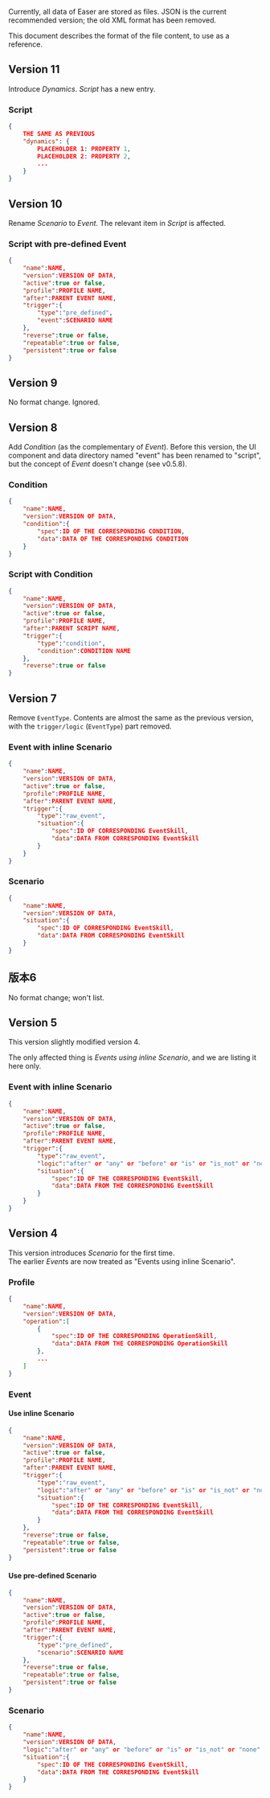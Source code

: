 Currently, all data of Easer are stored as files. JSON is the current recommended version; the old XML format has been removed.

This document describes the format of the file content, to use as a reference.

## Version 11
Introduce *Dynamics*. *Script* has a new entry.

### Script
```JSON
{
	THE SAME AS PREVIOUS
	"dynamics": {
		PLACEHOLDER 1: PROPERTY 1,
		PLACEHOLDER 2: PROPERTY 2,
		...
	}
}
```

## Version 10
Rename *Scenario* to *Event*. The relevant item in *Script* is affected.

### Script with pre-defined Event
```JSON
{
	"name":NAME,
	"version":VERSION OF DATA,
	"active":true or false,
	"profile":PROFILE NAME,
	"after":PARENT EVENT NAME,
	"trigger":{
		"type":"pre_defined",
		"event":SCENARIO NAME
	},
	"reverse":true or false,
	"repeatable":true or false,
	"persistent":true or false
}
```

## Version 9
No format change. Ignored.

## Version 8
Add *Condition* (as the complementary of *Event*). Before this version, the UI component and data directory named "event" has been renamed to "script", but the concept of *Event* doesn't change (see v0.5.8).

### Condition
```JSON
{
	"name":NAME,
	"version":VERSION OF DATA,
	"condition":{
		"spec":ID OF THE CORRESPONDING CONDITION,
		"data":DATA OF THE CORRESPONDING CONDITION
	}
}
```

### Script with Condition
```JSON
{
	"name":NAME,
	"version":VERSION OF DATA,
	"active":true or false,
	"profile":PROFILE NAME,
	"after":PARENT SCRIPT NAME,
	"trigger":{
		"type":"condition",
		"condition":CONDITION NAME
	},
	"reverse":true or false
}
```

## Version 7
Remove `EventType`.
Contents are almost the same as the previous version, with the `trigger/logic` (`EventType`) part removed.

### Event with inline Scenario
```JSON
{
	"name":NAME,
	"version":VERSION OF DATA,
	"active":true or false,
	"profile":PROFILE NAME,
	"after":PARENT EVENT NAME,
	"trigger":{
		"type":"raw_event",
		"situation":{
			"spec":ID OF CORRESPONDING EventSkill,
			"data":DATA FROM CORRESPONDING EventSkill
		}
	}
}
```

### Scenario
```JSON
{
	"name":NAME,
	"version":VERSION OF DATA,
	"situation":{
		"spec":ID OF CORRESPONDING EventSkill,
		"data":DATA FROM CORRESPONDING EventSkill
	}
}

```

## 版本6
No format change; won't list.

## Version 5
This version slightly modified version 4.

The only affected thing is *Events using inline Scenario*, and we are listing it here only.

### Event with inline Scenario
```JSON
{
	"name":NAME,
	"version":VERSION OF DATA,
	"active":true or false,
	"profile":PROFILE NAME,
	"after":PARENT EVENT NAME,
	"trigger":{
		"type":"raw_event",
		"logic":"after" or "any" or "before" or "is" or "is_not" or "none",
		"situation":{
			"spec":ID OF THE CORRESPONDING EventSkill,
			"data":DATA FROM THE CORRESPONDING EventSkill
		}
	}
}
```

## Version 4
This version introduces *Scenario* for the first time.  
The earlier *Event*s are now treated as "Events using inline Scenario".
### Profile
```JSON
{
	"name":NAME,
	"version":VERSION OF DATA,
	"operation":[
		{
			"spec":ID OF THE CORRESPONDING OperationSkill,
			"data":DATA FROM THE CORRESPONDING OperationSkill
		},
		...
	]
}
```

### Event
#### Use inline Scenario
```JSON
{
	"name":NAME,
	"version":VERSION OF DATA,
	"active":true or false,
	"profile":PROFILE NAME,
	"after":PARENT EVENT NAME,
	"trigger":{
		"type":"raw_event",
		"logic":"after" or "any" or "before" or "is" or "is_not" or "none",
		"situation":{
			"spec":ID OF THE CORRESPONDING EventSkill,
			"data":DATA FROM THE CORRESPONDING EventSkill
		}
	},
	"reverse":true or false,
	"repeatable":true or false,
	"persistent":true or false
}
```
#### Use pre-defined Scenario
```JSON
{
	"name":NAME,
	"version":VERSION OF DATA,
	"active":true or false,
	"profile":PROFILE NAME,
	"after":PARENT EVENT NAME,
	"trigger":{
		"type":"pre_defined",
		"scenario":SCENARIO NAME
	},
	"reverse":true or false,
	"repeatable":true or false,
	"persistent":true or false
}
```
### Scenario
```JSON
{
	"name":NAME,
	"version":VERSION OF DATA,
	"logic":"after" or "any" or "before" or "is" or "is_not" or "none",
	"situation":{
		"spec":ID OF THE CORRESPONDING EventSkill,
		"data":DATA FROM THE CORRESPONDING EventSkill
	}
}

```
